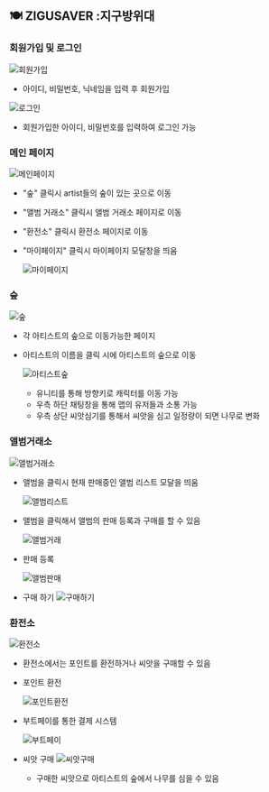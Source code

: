 ## :plate_with_cutlery: ZIGUSAVER :지구방위대 

### 회원가입 및 로그인

![회원가입](시연시나리오.assets/회원가입.jpg)

- 아이디, 비밀번호, 닉네임을 입력 후 회원가입



![로그인](시연시나리오.assets/로그인.jpg)

- 회원가입한 아이디, 비밀번호를 입력하여 로그인 가능



### 메인 페이지

![메인페이지](시연시나리오.assets/메인페이지.jpg)

- "숲" 클릭시 artist들의 숲이 있는 곳으로 이동

- "앨범 거래소" 클릭시 앨범 거래소 페이지로 이동

- "환전소" 클릭시 환전소 페이지로 이동

- "마이페이지" 클릭시 마이페이지 모달창을 띄움

  ![마이페이지](시연시나리오.assets/마이페이지.jpg)

  


### 숲

![숲](시연시나리오.assets/숲.jpg)

- 각 아티스트의 숲으로 이동가능한 페이지

- 아티스트의 이름을 클릭 시에 아티스트의 숲으로 이동

  ![아티스트숲](시연시나리오.assets/아티스트숲.jpg)

  - 유니티를 통해 방향키로 캐릭터를 이동 가능
  - 우측 하단 채팅창을 통해 맵의 유저들과 소통 가능
  - 우측 상단 씨앗심기를 통해서 씨앗을 심고 일정량이 되면 나무로 변화



### 앨범거래소

![앨범거래소](시연시나리오.assets/앨범거래소.jpg)

- 앨범을 클릭시 현재 판매중인 앨범 리스트 모달을 띄움

  ![앨범리스트](시연시나리오.assets/앨범리스트.jpg)

- 앨범을 클릭해서 앨범의 판매 등록과 구매를 할 수 있음

  ![앨범거래](시연시나리오.assets/앨범거래.jpg)

- 판매 등록

  ![앨범판매](시연시나리오.assets/앨범판매.jpg)

- 구매 하기		![구매하기](시연시나리오.assets/구매하기.jpg)



### 환전소

![환전소](시연시나리오.assets/환전소.jpg)

- 환전소에서는 포인트를 환전하거나 씨앗을 구매할 수 있음

- 포인트 환전

  ![포인트환전](시연시나리오.assets/포인트환전.jpg)

- 부트페이를 통한 결제 시스템

  ![부트페이](시연시나리오.assets/부트페이.jpg)

- 씨앗 구매		![씨앗구매](시연시나리오.assets/씨앗구매-16529880230971.jpg)
  - 구매한 씨앗으로 아티스트의 숲에서 나무를 심을 수 있음

​		



